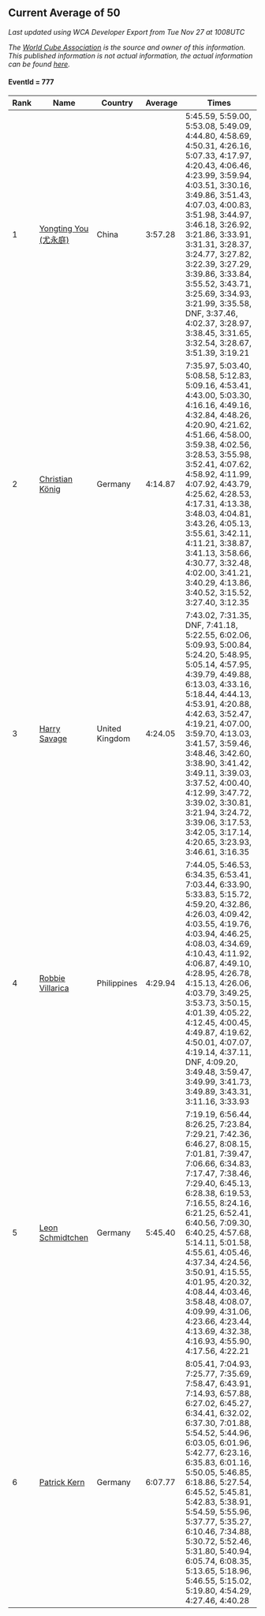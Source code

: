 ## Current Average of 50

*Last updated using WCA Developer Export from Tue Nov 27 at 1008UTC*

*The [World Cube Association](https://www.worldcubeassociation.org) is the source and owner of this information. This published information is not actual information, the actual information can be found [here](https://www.worldcubeassociation.org/results).*

#### EventId = 777

|Rank|Name|Country|Average|Times|  
|--|--|--|--|--|  
|1|[Yongting You (尤永庭)](https://www.worldcubeassociation.org/persons/2010YOUY01)|China|3:57.28|5:45.59, 5:59.00, 5:53.08, 5:49.09, 4:44.80, 4:58.69, 4:50.31, 4:26.16, 5:07.33, 4:17.97, 4:20.43, 4:06.46, 4:23.99, 3:59.94, 4:03.51, 3:30.16, 3:49.86, 3:51.43, 4:07.03, 4:00.83, 3:51.98, 3:44.97, 3:46.18, 3:26.92, 3:21.86, 3:33.91, 3:31.31, 3:28.37, 3:24.77, 3:27.82, 3:22.39, 3:27.29, 3:39.86, 3:33.84, 3:55.52, 3:43.71, 3:25.69, 3:34.93, 3:21.99, 3:35.58, DNF, 3:37.46, 4:02.37, 3:28.97, 3:38.45, 3:31.65, 3:32.54, 3:28.67, 3:51.39, 3:19.21|  
|2|[Christian König](https://www.worldcubeassociation.org/persons/2015KOEN01)|Germany|4:14.87|7:35.97, 5:03.40, 5:08.58, 5:12.83, 5:09.16, 4:53.41, 4:43.00, 5:03.30, 4:16.16, 4:49.16, 4:32.84, 4:48.26, 4:20.90, 4:21.62, 4:51.66, 4:58.00, 3:59.38, 4:02.56, 3:28.53, 3:55.98, 3:52.41, 4:07.62, 4:58.92, 4:11.99, 4:07.92, 4:43.79, 4:25.62, 4:28.53, 4:17.31, 4:13.38, 3:48.03, 4:04.81, 3:43.26, 4:05.13, 3:55.61, 3:42.11, 4:11.21, 3:38.87, 3:41.13, 3:58.66, 4:30.77, 3:32.48, 4:02.00, 3:41.21, 3:40.29, 4:13.86, 3:40.52, 3:15.52, 3:27.40, 3:12.35|  
|3|[Harry Savage](https://www.worldcubeassociation.org/persons/2013SAVA01)|United Kingdom|4:24.05|7:43.02, 7:31.35, DNF, 7:41.18, 5:22.55, 6:02.06, 5:09.93, 5:00.84, 5:24.20, 5:48.95, 5:05.14, 4:57.95, 4:39.79, 4:49.88, 6:13.03, 4:33.16, 5:18.44, 4:44.13, 4:53.91, 4:20.88, 4:42.63, 3:52.47, 4:19.21, 4:07.00, 3:59.70, 4:13.03, 3:41.57, 3:59.46, 3:48.46, 3:42.60, 3:38.90, 3:41.42, 3:49.11, 3:39.03, 3:37.52, 4:00.40, 4:12.99, 3:47.72, 3:39.02, 3:30.81, 3:21.94, 3:24.72, 3:39.06, 3:17.53, 3:42.05, 3:17.14, 4:20.65, 3:23.93, 3:46.61, 3:16.35|  
|4|[Robbie Villarica](https://www.worldcubeassociation.org/persons/2010VILL03)|Philippines|4:29.94|7:44.05, 5:46.53, 6:34.35, 6:53.41, 7:03.44, 6:33.90, 5:33.83, 5:15.72, 4:59.20, 4:32.86, 4:26.03, 4:09.42, 4:03.55, 4:19.76, 4:03.94, 4:46.25, 4:08.03, 4:34.69, 4:10.43, 4:11.92, 4:06.87, 4:49.10, 4:28.95, 4:26.78, 4:15.13, 4:26.06, 4:03.79, 3:49.25, 3:53.73, 3:50.15, 4:01.39, 4:05.22, 4:12.45, 4:00.45, 4:49.87, 4:19.62, 4:50.01, 4:07.07, 4:19.14, 4:37.11, DNF, 4:09.20, 3:49.48, 3:59.47, 3:49.99, 3:41.73, 3:49.89, 3:43.31, 3:11.16, 3:33.93|  
|5|[Leon Schmidtchen](https://www.worldcubeassociation.org/persons/2010SCHM01)|Germany|5:45.40|7:19.19, 6:56.44, 8:26.25, 7:23.84, 7:29.21, 7:42.36, 6:46.27, 8:08.15, 7:01.81, 7:39.47, 7:06.66, 6:34.83, 7:17.47, 7:38.46, 7:29.40, 6:45.13, 6:28.38, 6:19.53, 7:16.55, 8:24.16, 6:21.25, 6:52.41, 6:40.56, 7:09.30, 6:40.25, 4:57.68, 5:14.11, 5:01.58, 4:55.61, 4:05.46, 4:37.34, 4:24.56, 3:50.91, 4:15.55, 4:01.95, 4:20.32, 4:08.44, 4:03.46, 3:58.48, 4:08.07, 4:09.99, 4:31.06, 4:23.66, 4:23.44, 4:13.69, 4:32.38, 4:16.93, 4:55.90, 4:17.56, 4:22.21|  
|6|[Patrick Kern](https://www.worldcubeassociation.org/persons/2011KERN02)|Germany|6:07.77|8:05.41, 7:04.93, 7:25.77, 7:35.69, 7:58.47, 6:43.91, 7:14.93, 6:57.88, 6:27.02, 6:45.27, 6:34.41, 6:32.02, 6:37.30, 7:01.88, 5:54.52, 5:44.96, 6:03.05, 6:01.96, 5:42.77, 6:23.16, 6:35.83, 6:01.16, 5:50.05, 5:46.85, 6:18.86, 5:27.54, 6:45.52, 5:45.81, 5:42.83, 5:38.91, 5:54.59, 5:55.96, 5:37.77, 5:35.27, 6:10.46, 7:34.88, 5:30.72, 5:52.46, 5:31.80, 5:40.94, 6:05.74, 6:08.35, 5:13.65, 5:18.96, 5:46.55, 5:15.02, 5:19.80, 4:54.29, 4:27.46, 4:40.28|  
